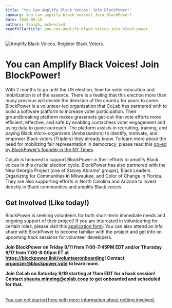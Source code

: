 ```yaml
---
title: "You Can Amplify Black Voices! Join BlockPower!"
summary: You can amplify black voices! Join BlockPower!
date: 2020-09-10
authors: [ralph, mckenzie]
readfullarticle: you-can-amplify-black-voices-join-block-power
---
```


<img src="/assets/img/blog/blockpower.png" class="center-element" alt="Amplify Black Voices. Register Black Voters." />

# You can Amplify Black Voices! Join BlockPower!

With 2 months to go until the US election, time for voter education and mobilization is of the essence. There is a feeling that this election more than many previous will decide the direction of the country for years to come. BlockPower is a volunteer-led organization that CoLab has partnered with to build a software platform to increase voter participation. Their groundbreaking platform makes grassroots get-out-the-vote efforts more efficient, effective, and safe by enabling contactless voter engagement and using data to guide outreach. The platform assists in recruiting, training, and paying Black micro-organizers (Ambassadors) to identify, motivate, and empower Black voters (Triplers) they already know. To learn more about the need for mobilizing fair representation in democracy, please read this [op-ed by BlockPower’s founder in the NY Times](https://www.nytimes.com/2020/02/26/opinion/black-voters-2020-election.html).

CoLab is honored to support BlockPower in their efforts to amplify Black voices in this crucial election cycle. BlockPower has also partnered with the New Georgia Project (one of Stacey Abrams' groups), Black Leaders Organizing for Communities in Milwaukee, and Color of Change in Florida. They are also supporting efforts in North Carolina and Arizona to invest directly in Black communities and amplify Black voices.

## Get Involved (Like today!)

BlockPower is seeking volunteers for both short-term immediate needs and ongoing support of their project! If you are interested in volunteering for certain roles, please visit this [application form](https://docs.google.com/forms/d/e/1FAIpQLSe4OGYWdrgONeniccF4TUlXpTlh1V5xeRELzvVWHizjNNcMfg/viewform). You can also attend an info share with BlockPower to become familiar with the project and get info on upcoming hack sessions for volunteer developers.

<div class="center-text spacing--mid-xx">
  <p>
    <b>Join BlockPower on Friday 9/11 from 7:00-7:45PM EDT and/or Thursday 9/17 from 7:00-8:00pm ET at <a href="https://blockpower.link/volunteeronboarding">https://blockpower.link/volunteeronboarding</a>! Contact <a href="mailto:organizer@blockpower.vote">organizer@blockpower.vote</a> to learn more.</b>
  </p>
  <p>
    <b>Join CoLab on Saturday 9/19 starting at 11am EDT for a hack session! Contact <a href="mailto:shauna.minning@colab.coop">shauna.minning@colab.coop</a> to get onboarded and scheduled for that.</b>
  </p>
  <br />
  <a href="https://docs.google.com/document/d/1liwEOHKndEN_7ivSVXDk7Q8k66h3JUt1nxnTkeOA2Ic/edit?usp=sharing">You can get started here with more information about getting involved.</a>
</div>
